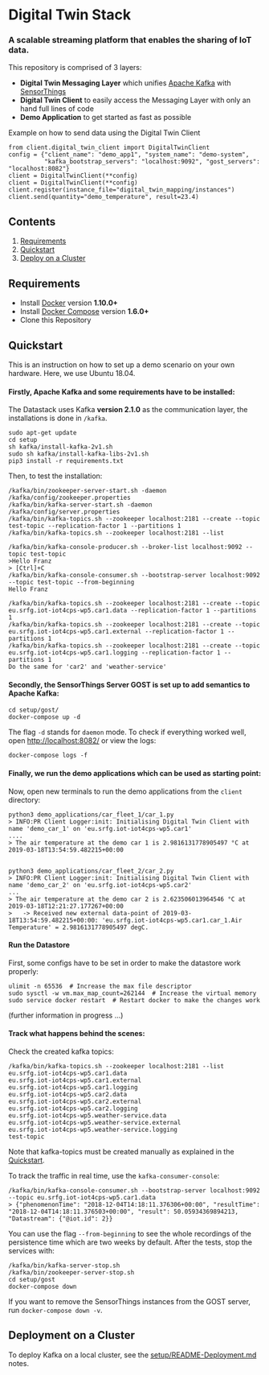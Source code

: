 # Digital Twin Stack
### A scalable streaming platform that enables the sharing of IoT data.

This repository is comprised of 3 layers:
* **Digital Twin Messaging Layer** which unifies [Apache Kafka](https://kafka.apache.org/)
 with [SensorThings](http://developers.sensorup.com/docs/) 
* **Digital Twin Client** to easily access the Messaging Layer with only an hand full lines of code
* **Demo Application** to get started as fast as possible 

Example on how to send data using the Digital Twin Client

```python3
from client.digital_twin_client import DigitalTwinClient
config = {"client_name": "demo_app1", "system_name": "demo-system",
          "kafka_bootstrap_servers": "localhost:9092", "gost_servers": "localhost:8082"}
client = DigitalTwinClient(**config)
client = DigitalTwinClient(**config)
client.register(instance_file="digital_twin_mapping/instances")
client.send(quantity="demo_temperature", result=23.4)
```

## Contents

1. [Requirements](#requirements)
2. [Quickstart](#quickstart)
3. [Deploy on a Cluster](#deployment-on-a-cluster)


## Requirements

* Install [Docker](https://www.docker.com/community-edition#/download) version **1.10.0+**
* Install [Docker Compose](https://docs.docker.com/compose/install/) version **1.6.0+**
* Clone this Repository


## Quickstart

This is an instruction on how to set up a demo scenario on your own hardware.
Here, we use Ubuntu 18.04.

 
#### Firstly, **Apache Kafka** and some requirements have to be installed:

The Datastack uses Kafka **version 2.1.0** as the communication layer, the installations is done in `/kafka`.

    sudo apt-get update
    cd setup
    sh kafka/install-kafka-2v1.sh
    sudo sh kafka/install-kafka-libs-2v1.sh
    pip3 install -r requirements.txt

Then, to test the installation:

    /kafka/bin/zookeeper-server-start.sh -daemon /kafka/config/zookeeper.properties
    /kafka/bin/kafka-server-start.sh -daemon /kafka/config/server.properties
    /kafka/bin/kafka-topics.sh --zookeeper localhost:2181 --create --topic test-topic --replication-factor 1 --partitions 1
    /kafka/bin/kafka-topics.sh --zookeeper localhost:2181 --list
    
    /kafka/bin/kafka-console-producer.sh --broker-list localhost:9092 --topic test-topic
    >Hello Franz
    > [Ctrl]+C
    /kafka/bin/kafka-console-consumer.sh --bootstrap-server localhost:9092 --topic test-topic --from-beginning
    Hello Franz
    
    /kafka/bin/kafka-topics.sh --zookeeper localhost:2181 --create --topic eu.srfg.iot-iot4cps-wp5.car1.data --replication-factor 1 --partitions 1
    /kafka/bin/kafka-topics.sh --zookeeper localhost:2181 --create --topic eu.srfg.iot-iot4cps-wp5.car1.external --replication-factor 1 --partitions 1
    /kafka/bin/kafka-topics.sh --zookeeper localhost:2181 --create --topic eu.srfg.iot-iot4cps-wp5.car1.logging --replication-factor 1 --partitions 1
    Do the same for 'car2' and 'weather-service'


#### Secondly, the **SensorThings Server** GOST is set up to add semantics to Apache Kafka:


    cd setup/gost/
    docker-compose up -d


The flag `-d` stands for `daemon` mode. To check if everything worked well, open
[http://localhost:8082/](http://localhost:8082/) or view the logs:

    docker-compose logs -f


#### Finally, we run the **demo applications** which can be used as starting point:

Now, open new terminals to run the demo applications from the `client` directory:

    python3 demo_applications/car_fleet_1/car_1.py
    > INFO:PR Client Logger:init: Initialising Digital Twin Client with name 'demo_car_1' on 'eu.srfg.iot-iot4cps-wp5.car1'
    ....
    > The air temperature at the demo car 1 is 2.9816131778905497 °C at 2019-03-18T13:54:59.482215+00:00


    python3 demo_applications/car_fleet_2/car_2.py
    > INFO:PR Client Logger:init: Initialising Digital Twin Client with name 'demo_car_2' on 'eu.srfg.iot-iot4cps-wp5.car2'
    ...
    > The air temperature at the demo car 2 is 2.623506013964546 °C at 2019-03-18T12:21:27.177267+00:00
    >   -> Received new external data-point of 2019-03-18T13:54:59.482215+00:00: 'eu.srfg.iot-iot4cps-wp5.car1.car_1.Air Temperature' = 2.9816131778905497 degC.
    

#### Run the Datastore

First, some configs have to be set in order to make the datastore work properly:
    
    ulimit -n 65536  # Increase the max file descriptor
    sudo sysctl -w vm.max_map_count=262144  # Increase the virtual memory
    sudo service docker restart  # Restart docker to make the changes work
    
(further information in progress ...)
    
    
#### Track what happens behind the scenes:

Check the created kafka topics:

    /kafka/bin/kafka-topics.sh --zookeeper localhost:2181 --list
    eu.srfg.iot-iot4cps-wp5.car1.data
    eu.srfg.iot-iot4cps-wp5.car1.external
    eu.srfg.iot-iot4cps-wp5.car1.logging
    eu.srfg.iot-iot4cps-wp5.car2.data
    eu.srfg.iot-iot4cps-wp5.car2.external
    eu.srfg.iot-iot4cps-wp5.car2.logging
    eu.srfg.iot-iot4cps-wp5.weather-service.data
    eu.srfg.iot-iot4cps-wp5.weather-service.external
    eu.srfg.iot-iot4cps-wp5.weather-service.logging
    test-topic

Note that kafka-topics must be created manually as explained in the [Quickstart](#quickstart).

To track the traffic in real time, use the `kafka-consumer-console`: 

    /kafka/bin/kafka-console-consumer.sh --bootstrap-server localhost:9092 --topic eu.srfg.iot-iot4cps-wp5.car1.data
    > {"phenomenonTime": "2018-12-04T14:18:11.376306+00:00", "resultTime": "2018-12-04T14:18:11.376503+00:00", "result": 50.05934369894213, "Datastream": {"@iot.id": 2}}

You can use the flag `--from-beginning` to see the whole recordings of the persistence time which are
two weeks by default.
After the tests, stop the services with:

    /kafka/bin/kafka-server-stop.sh 
    /kafka/bin/zookeeper-server-stop.sh 
    cd setup/gost
    docker-compose down

If you want to remove the SensorThings instances from the GOST server, run `docker-compose down -v`.


## Deployment on a Cluster

To deploy Kafka on a local cluster, see the 
[setup/README-Deployment.md](setup/README-Deployment.md) notes.
